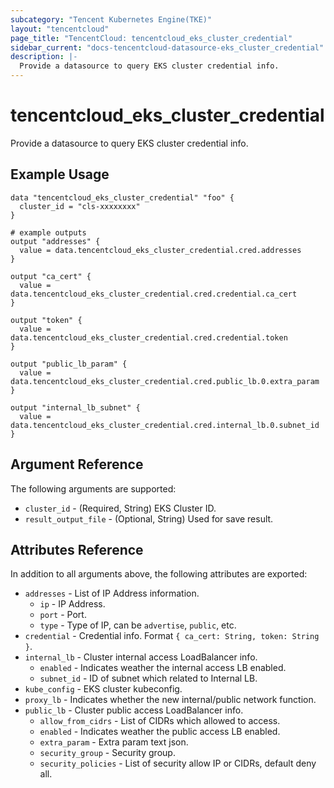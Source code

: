 ```yaml
---
subcategory: "Tencent Kubernetes Engine(TKE)"
layout: "tencentcloud"
page_title: "TencentCloud: tencentcloud_eks_cluster_credential"
sidebar_current: "docs-tencentcloud-datasource-eks_cluster_credential"
description: |-
  Provide a datasource to query EKS cluster credential info.
---
```


# tencentcloud_eks_cluster_credential

Provide a datasource to query EKS cluster credential info.

## Example Usage

```hcl
data "tencentcloud_eks_cluster_credential" "foo" {
  cluster_id = "cls-xxxxxxxx"
}

# example outputs
output "addresses" {
  value = data.tencentcloud_eks_cluster_credential.cred.addresses
}

output "ca_cert" {
  value = data.tencentcloud_eks_cluster_credential.cred.credential.ca_cert
}

output "token" {
  value = data.tencentcloud_eks_cluster_credential.cred.credential.token
}

output "public_lb_param" {
  value = data.tencentcloud_eks_cluster_credential.cred.public_lb.0.extra_param
}

output "internal_lb_subnet" {
  value = data.tencentcloud_eks_cluster_credential.cred.internal_lb.0.subnet_id
}
```

## Argument Reference

The following arguments are supported:

* `cluster_id` - (Required, String) EKS Cluster ID.
* `result_output_file` - (Optional, String) Used for save result.

## Attributes Reference

In addition to all arguments above, the following attributes are exported:

* `addresses` - List of IP Address information.
  * `ip` - IP Address.
  * `port` - Port.
  * `type` - Type of IP, can be `advertise`, `public`, etc.
* `credential` - Credential info. Format `{ ca_cert: String, token: String }`.
* `internal_lb` - Cluster internal access LoadBalancer info.
  * `enabled` - Indicates weather the internal access LB enabled.
  * `subnet_id` - ID of subnet which related to Internal LB.
* `kube_config` - EKS cluster kubeconfig.
* `proxy_lb` - Indicates whether the new internal/public network function.
* `public_lb` - Cluster public access LoadBalancer info.
  * `allow_from_cidrs` - List of CIDRs which allowed to access.
  * `enabled` - Indicates weather the public access LB enabled.
  * `extra_param` - Extra param text json.
  * `security_group` - Security group.
  * `security_policies` - List of security allow IP or CIDRs, default deny all.


